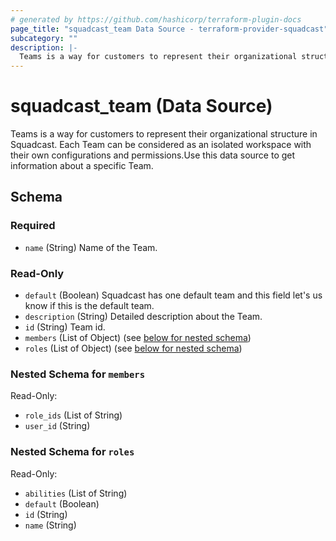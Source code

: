 ```yaml
---
# generated by https://github.com/hashicorp/terraform-plugin-docs
page_title: "squadcast_team Data Source - terraform-provider-squadcast"
subcategory: ""
description: |-
  Teams is a way for customers to represent their organizational structure in Squadcast. Each Team can be considered as an isolated workspace with their own configurations and permissions.Use this data source to get information about a specific Team.
---
```


# squadcast_team (Data Source)

Teams is a way for customers to represent their organizational structure in Squadcast. Each Team can be considered as an isolated workspace with their own configurations and permissions.Use this data source to get information about a specific Team.



<!-- schema generated by tfplugindocs -->
## Schema

### Required

- `name` (String) Name of the Team.

### Read-Only

- `default` (Boolean) Squadcast has one default team and this field let's us know if this is the default team.
- `description` (String) Detailed description about the Team.
- `id` (String) Team id.
- `members` (List of Object) (see [below for nested schema](#nestedatt--members))
- `roles` (List of Object) (see [below for nested schema](#nestedatt--roles))

<a id="nestedatt--members"></a>
### Nested Schema for `members`

Read-Only:

- `role_ids` (List of String)
- `user_id` (String)


<a id="nestedatt--roles"></a>
### Nested Schema for `roles`

Read-Only:

- `abilities` (List of String)
- `default` (Boolean)
- `id` (String)
- `name` (String)


